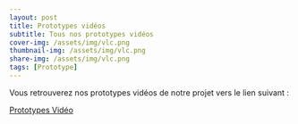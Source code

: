 ```yaml
---
layout: post
title: Prototypes vidéos
subtitle: Tous nos prototypes vidéos
cover-img: /assets/img/vlc.png
thumbnail-img: /assets/img/vlc.png
share-img: /assets/img/vlc.png
tags: [Prototype]
---
```



Vous retrouverez nos prototypes vidéos de notre projet vers le lien suivant :

[Prototypes Vidéo](https://drive.google.com/file/d/1S7YCXBoKStpyMWcLW34CCI2BBP2xqDRL/view)
